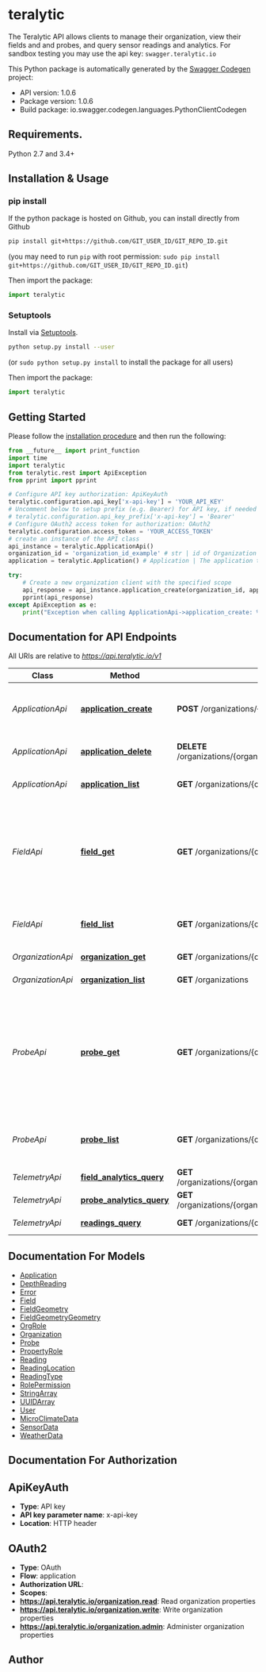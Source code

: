 # teralytic
The Teralytic API allows clients to manage their organization, view their fields and and probes, and query sensor readings and analytics.  For sandbox testing you may use the api key: `swagger.teralytic.io` 

This Python package is automatically generated by the [Swagger Codegen](https://github.com/swagger-api/swagger-codegen) project:

- API version: 1.0.6
- Package version: 1.0.6
- Build package: io.swagger.codegen.languages.PythonClientCodegen

## Requirements.

Python 2.7 and 3.4+

## Installation & Usage
### pip install

If the python package is hosted on Github, you can install directly from Github

```sh
pip install git+https://github.com/GIT_USER_ID/GIT_REPO_ID.git
```
(you may need to run `pip` with root permission: `sudo pip install git+https://github.com/GIT_USER_ID/GIT_REPO_ID.git`)

Then import the package:
```python
import teralytic 
```

### Setuptools

Install via [Setuptools](http://pypi.python.org/pypi/setuptools).

```sh
python setup.py install --user
```
(or `sudo python setup.py install` to install the package for all users)

Then import the package:
```python
import teralytic
```

## Getting Started

Please follow the [installation procedure](#installation--usage) and then run the following:

```python
from __future__ import print_function
import time
import teralytic
from teralytic.rest import ApiException
from pprint import pprint

# Configure API key authorization: ApiKeyAuth
teralytic.configuration.api_key['x-api-key'] = 'YOUR_API_KEY'
# Uncomment below to setup prefix (e.g. Bearer) for API key, if needed
# teralytic.configuration.api_key_prefix['x-api-key'] = 'Bearer'
# Configure OAuth2 access token for authorization: OAuth2
teralytic.configuration.access_token = 'YOUR_ACCESS_TOKEN'
# create an instance of the API class
api_instance = teralytic.ApplicationApi()
organization_id = 'organization_id_example' # str | id of Organization for the operation
application = teralytic.Application() # Application | The application to create (optional)

try:
    # Create a new organization client with the specified scope
    api_response = api_instance.application_create(organization_id, application=application)
    pprint(api_response)
except ApiException as e:
    print("Exception when calling ApplicationApi->application_create: %s\n" % e)

```

## Documentation for API Endpoints

All URIs are relative to *https://api.teralytic.io/v1*

Class | Method | HTTP request | Description
------------ | ------------- | ------------- | -------------
*ApplicationApi* | [**application_create**](docs/ApplicationApi.md#application_create) | **POST** /organizations/{organization_id}/applications | Create a new organization client with the specified scope
*ApplicationApi* | [**application_delete**](docs/ApplicationApi.md#application_delete) | **DELETE** /organizations/{organization_id}/applications/{application_id} | Delete an application api client
*ApplicationApi* | [**application_list**](docs/ApplicationApi.md#application_list) | **GET** /organizations/{organization_id}/applications | Get organization applications
*FieldApi* | [**field_get**](docs/FieldApi.md#field_get) | **GET** /organizations/{organization_id}/fields/{field_id} | List single Field details associated with Field id provided (from set of Fields associated with the account key)
*FieldApi* | [**field_list**](docs/FieldApi.md#field_list) | **GET** /organizations/{organization_id}/fields | List all Fields associated with account key
*OrganizationApi* | [**organization_get**](docs/OrganizationApi.md#organization_get) | **GET** /organizations/{organization_id} | Get a specific organization
*OrganizationApi* | [**organization_list**](docs/OrganizationApi.md#organization_list) | **GET** /organizations | List all Organizations
*ProbeApi* | [**probe_get**](docs/ProbeApi.md#probe_get) | **GET** /organizations/{organization_id}/probes/{probe_id} | List single Probe details, including Reading data, associated with Probe id provided (from set of Fields associated with the account key)
*ProbeApi* | [**probe_list**](docs/ProbeApi.md#probe_list) | **GET** /organizations/{organization_id}/probes | List all Probes associated with account key
*TelemetryApi* | [**field_analytics_query**](docs/TelemetryApi.md#field_analytics_query) | **GET** /organizations/{organization_id}/fields/{field_id}/analytics | Query field anlaytics
*TelemetryApi* | [**probe_analytics_query**](docs/TelemetryApi.md#probe_analytics_query) | **GET** /organizations/{organization_id}/probes/{probe_id}/analytics | Query probe analytics
*TelemetryApi* | [**readings_query**](docs/TelemetryApi.md#readings_query) | **GET** /organizations/{organization_id}/readings | Query sensor readings


## Documentation For Models

 - [Application](docs/Application.md)
 - [DepthReading](docs/DepthReading.md)
 - [Error](docs/Error.md)
 - [Field](docs/Field.md)
 - [FieldGeometry](docs/FieldGeometry.md)
 - [FieldGeometryGeometry](docs/FieldGeometryGeometry.md)
 - [OrgRole](docs/OrgRole.md)
 - [Organization](docs/Organization.md)
 - [Probe](docs/Probe.md)
 - [PropertyRole](docs/PropertyRole.md)
 - [Reading](docs/Reading.md)
 - [ReadingLocation](docs/ReadingLocation.md)
 - [ReadingType](docs/ReadingType.md)
 - [RolePermission](docs/RolePermission.md)
 - [StringArray](docs/StringArray.md)
 - [UUIDArray](docs/UUIDArray.md)
 - [User](docs/User.md)
 - [MicroClimateData](docs/MicroClimateData.md)
 - [SensorData](docs/SensorData.md)
 - [WeatherData](docs/WeatherData.md)


## Documentation For Authorization


## ApiKeyAuth

- **Type**: API key
- **API key parameter name**: x-api-key
- **Location**: HTTP header

## OAuth2

- **Type**: OAuth
- **Flow**: application
- **Authorization URL**: 
- **Scopes**: 
 - **https://api.teralytic.io/organization.read**: Read organization properties
 - **https://api.teralytic.io/organization.write**: Write organization properties
 - **https://api.teralytic.io/organization.admin**: Administer organization properties


## Author



